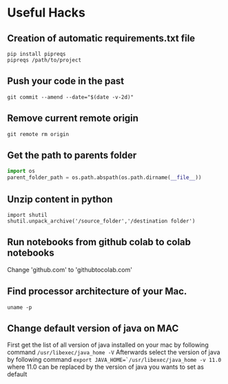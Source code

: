 # Useful Hacks

## Creation of automatic requirements.txt file
```
pip install pipreqs
pipreqs /path/to/project
```

## Push your code in the past
`git commit --amend --date="$(date -v-2d)"`

## Remove current remote origin
`git remote rm origin`

## Get the path to parents folder
```python
import os
parent_folder_path = os.path.abspath(os.path.dirname(__file__))
```
## Unzip content in python 
```
import shutil
shutil.unpack_archive('/source_folder','/destination folder')
```
## Run notebooks from github colab to colab notebooks
Change 'github.com' to 'githubtocolab.com'

## Find processor architecture of your Mac.
``` uname -p ```

## Change default version of java on MAC
First get the list of all version of java installed on your mac by following command
``` /usr/libexec/java_home -V ```
Afterwards select the version of java by following command
``` export JAVA_HOME=`/usr/libexec/java_home -v 11.0 ```
where 11.0 can be replaced by the version of java you wants to set as default
